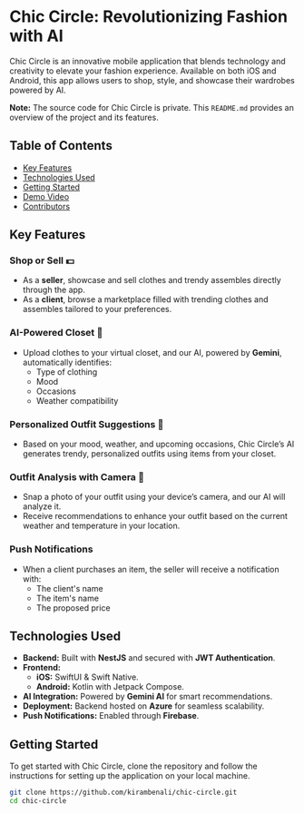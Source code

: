 # Chic Circle: Revolutionizing Fashion with AI

Chic Circle is an innovative mobile application that blends technology and creativity to elevate your fashion experience. Available on both iOS and Android, this app allows users to shop, style, and showcase their wardrobes powered by AI.

**Note:** The source code for Chic Circle is private. This `README.md` provides an overview of the project and its features.

## Table of Contents
- [Key Features](#key-features)
- [Technologies Used](#technologies-used)
- [Getting Started](#getting-started)
- [Demo Video](#demo-video)
- [Contributors](#contributors)

## Key Features

### Shop or Sell 💵
- As a **seller**, showcase and sell clothes and trendy assembles directly through the app.
- As a **client**, browse a marketplace filled with trending clothes and assembles tailored to your preferences.

### AI-Powered Closet 👚
- Upload clothes to your virtual closet, and our AI, powered by **Gemini**, automatically identifies:
  - Type of clothing
  - Mood
  - Occasions
  - Weather compatibility

### Personalized Outfit Suggestions 🧥
- Based on your mood, weather, and upcoming occasions, Chic Circle’s AI generates trendy, personalized outfits using items from your closet.

### Outfit Analysis with Camera 🌅
- Snap a photo of your outfit using your device’s camera, and our AI will analyze it.
- Receive recommendations to enhance your outfit based on the current weather and temperature in your location.

### Push Notifications
- When a client purchases an item, the seller will receive a notification with:
  - The client's name
  - The item's name
  - The proposed price

## Technologies Used
- **Backend:** Built with **NestJS** and secured with **JWT Authentication**.
- **Frontend:**
  - **iOS:** SwiftUI & Swift Native.
  - **Android:** Kotlin with Jetpack Compose.
- **AI Integration:** Powered by **Gemini AI** for smart recommendations.
- **Deployment:** Backend hosted on **Azure** for seamless scalability.
- **Push Notifications:** Enabled through **Firebase**.

## Getting Started
To get started with Chic Circle, clone the repository and follow the instructions for setting up the application on your local machine.

```bash
git clone https://github.com/kirambenali/chic-circle.git
cd chic-circle
